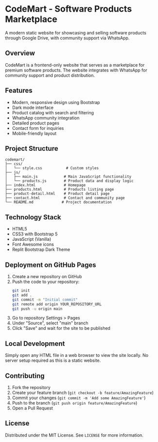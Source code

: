 # CodeMart - Software Products Marketplace

A modern static website for showcasing and selling software products through Google Drive, with community support via WhatsApp.

## Overview

CodeMart is a frontend-only website that serves as a marketplace for premium software products. The website integrates with WhatsApp for community support and product distribution.

## Features

- Modern, responsive design using Bootstrap
- Dark mode interface
- Product catalog with search and filtering
- WhatsApp community integration
- Detailed product pages
- Contact form for inquiries
- Mobile-friendly layout

## Project Structure

```
codemart/
├── css/
│   └── style.css           # Custom styles
├── js/
│   ├── main.js            # Main JavaScript functionality
│   └── products.js        # Product data and display logic
├── index.html             # Homepage
├── products.html          # Products listing page
├── product-detail.html    # Product detail page
├── contact.html           # Contact and community page
└── README.md             # Project documentation
```

## Technology Stack

- HTML5
- CSS3 with Bootstrap 5
- JavaScript (Vanilla)
- Font Awesome icons
- Replit Bootstrap Dark Theme

## Deployment on GitHub Pages

1. Create a new repository on GitHub
2. Push the code to your repository:
   ```bash
   git init
   git add .
   git commit -m "Initial commit"
   git remote add origin YOUR_REPOSITORY_URL
   git push -u origin main
   ```
3. Go to repository Settings > Pages
4. Under "Source", select "main" branch
5. Click "Save" and wait for the site to be published

## Local Development

Simply open any HTML file in a web browser to view the site locally. No server setup required as this is a static website.

## Contributing

1. Fork the repository
2. Create your feature branch (`git checkout -b feature/AmazingFeature`)
3. Commit your changes (`git commit -m 'Add some AmazingFeature'`)
4. Push to the branch (`git push origin feature/AmazingFeature`)
5. Open a Pull Request

## License

Distributed under the MIT License. See `LICENSE` for more information.
